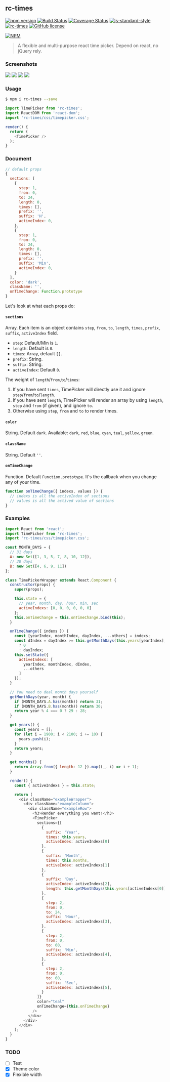 
## rc-times

[![npm version](https://badge.fury.io/js/rc-times.svg)](https://badge.fury.io/js/rc-times) [![Build Status](https://travis-ci.org/ecmadao/rc-times.svg?branch=master)](https://travis-ci.org/ecmadao/rc-times) [![Coverage Status](https://coveralls.io/repos/github/ecmadao/rc-times/badge.svg?branch=master)](https://coveralls.io/github/ecmadao/rc-times?branch=master) [![js-standard-style](https://img.shields.io/badge/code%20style-standard-brightgreen.svg)](http://standardjs.com) [![rc-times](http://img.shields.io/npm/dm/rc-times.svg)](https://www.npmjs.com/package/rc-times) [![GitHub license](https://img.shields.io/badge/license-MIT-blue.svg)](https://raw.githubusercontent.com/ecmadao/rc-times/master/LICENSE)

[![NPM](https://nodei.co/npm/rc-times.png?downloads=true&downloadRank=true&stars=true)](https://nodei.co/npm/rc-times)

> A flexible and multi-purpose react time picker. Depend on react, no jQuery rely.

### Screenshots

![](./doc/images/example0.png)
![](./doc/images/example.gif)
![](./doc/images/example3.png)
![](./doc/images/example2.gif)

### Usage

```bash
$ npm i rc-times --save
```

```javascript
import TimePicker from 'rc-times';
import ReactDOM from 'react-dom';
import 'rc-times/css/timepicker.css';

render() {
  return (
    <TimePicker />
  );
}
```

### Document

```javascript
// default props
{
  sections: [
    {
      step: 1,
      from: 0,
      to: 24,
      length: 0,
      times: [],
      prefix: '',
      suffix: 'H',
      activeIndex: 0,
    },
    {
      step: 1,
      from: 0,
      to: 24,
      length: 0,
      times: [],
      prefix: '',
      suffix: 'Min',
      activeIndex: 0,
    }
  ],
  color: 'dark',
  className: '',
  onTimeChange: Function.prototype
}
```

Let's look at what each props do:

#### `sections`

Array. Each item is an object contains `step`, `from`, `to`, `length`, `times`, `prefix`, `suffix`, `activeIndex` field.

  - `step`: Default/Min is `1`.
  - `length`: Default is `0`.
  - `times`: Array, default `[]`.
  - `prefix`: String.
  - `suffix`: String.
  - `activeIndex`: Default `0`.

The weight of `length`/`from`,`to`/`times`:

  1. If you have sent `times`, TimePicker will directly use it and ignore `step`/`from`/`to`/`length`.
  2. If you have sent `length`, TimePicker will render an array by using `length`, `step` and `from` (if given), and ignore `to`.
  3. Otherwise using `step`, `from` and `to` to render times.

#### `color`

String. Default `dark`. Available: `dark`, `red`, `blue`, `cyan`, `teal`, `yellow`, `green`.

#### `className`

String. Default `''`.

#### `onTimeChange`

Function. Default `Function.prototype`. It's the callback when you change any of your time.

```javascript
function onTimeChange({ indexs, values }) {
  // indexs is all the activeIndex of sections
  // values is all the actived value of sections
}
```

### Examples

```javascript
import React from 'react';
import TimePicker from 'rc-times';
import 'rc-times/css/timepicker.css';

const MONTH_DAYS = {
  // 31 days
  A: new Set([1, 3, 5, 7, 8, 10, 12]),
  // 30 days
  B: new Set([4, 6, 9, 11])
};

class TimePickerWrapper extends React.Component {
  constructor(props) {
    super(props);

    this.state = {
      // year, month, day, hour, min, sec
      activeIndexs: [0, 0, 0, 0, 0, 0]
    };
    this.onTimeChange = this.onTimeChange.bind(this);
  }

  onTimeChange({ indexs }) {
    const [yearIndex, monthIndex, dayIndex, ...others] = indexs;
    const dIndex = dayIndex >= this.getMonthDays(this.years[yearIndex], this.months[monthIndex])
      ? 0
      : dayIndex;
    this.setState({
      activeIndexs: [
        yearIndex, monthIndex, dIndex,
        ...others
      ]
    });
  }

  // You need to deal month days yourself
  getMonthDays(year, month) {
    if (MONTH_DAYS.A.has(month)) return 31;
    if (MONTH_DAYS.B.has(month)) return 30;
    return year % 4 === 0 ? 29 : 28;
  }

  get years() {
    const years = [];
    for (let i = 1900; i < 2100; i += 10) {
      years.push(i);
    }
    return years;
  }

  get months() {
    return Array.from({ length: 12 }).map((_, i) => i + 1);
  }

  render() {
    const { activeIndexs } = this.state;

    return (
      <div className="exampleWrapper">
        <div className="exampleColumn">
          <div className="exampleRow">
            <h3>Render everything you want!</h3>
            <TimePicker
              sections={[
                {
                  suffix: 'Year',
                  times: this.years,
                  activeIndex: activeIndexs[0]
                },
                {
                  suffix: 'Month',
                  times: this.months,
                  activeIndex: activeIndexs[1]
                },
                {
                  suffix: 'Day',
                  activeIndex: activeIndexs[2],
                  length: this.getMonthDays(this.years[activeIndexs[0]], this.months[activeIndexs[1]]),
                },
                {
                  step: 2,
                  from: 0,
                  to: 24,
                  suffix: 'Hour',
                  activeIndex: activeIndexs[3],
                },
                {
                  step: 2,
                  from: 0,
                  to: 60,
                  suffix: 'Min',
                  activeIndex: activeIndexs[4],
                },
                {
                  step: 2,
                  from: 0,
                  to: 60,
                  suffix: 'Sec',
                  activeIndex: activeIndexs[5],
                }
              ]}
              color="teal"
              onTimeChange={this.onTimeChange}
            />
          </div>
        </div>
      </div>
    );
  }
}
```

### TODO

- [ ] Test
- [x] Theme color
- [x] Flexible width
